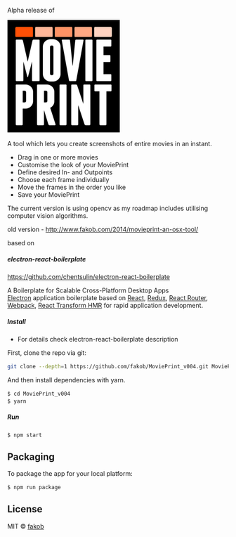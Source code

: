 Alpha release of

![MoviePrint](resources/icon.png)

A tool which lets you create screenshots of entire movies in an instant.
<br/>

* Drag in one or more movies
* Customise the look of your MoviePrint
* Define desired In- and Outpoints
* Choose each frame individually
* Move the frames in the order you like
* Save your MoviePrint

The current version is using opencv as my roadmap includes utilising computer vision algorithms.

old version - http://www.fakob.com/2014/movieprint-an-osx-tool/

based on
##### electron-react-boilerplate
https://github.com/chentsulin/electron-react-boilerplate

A Boilerplate for Scalable Cross-Platform Desktop Apps
<br/>
[Electron](http://electron.atom.io/) application boilerplate based on [React](https://facebook.github.io/react/), [Redux](https://github.com/reactjs/redux), [React Router](https://github.com/reactjs/react-router), [Webpack](http://webpack.github.io/docs/), [React Transform HMR](https://github.com/gaearon/react-transform-hmr) for rapid application development.

##### Install

* For details check electron-react-boilerplate description

First, clone the repo via git:

```bash
git clone --depth=1 https://github.com/fakob/MoviePrint_v004.git MoviePrint_v004
```

And then install dependencies with yarn.

```bash
$ cd MoviePrint_v004
$ yarn
```

##### Run

```bash
$ npm start
```

## Packaging

To package the app for your local platform:

```bash
$ npm run package
```

## License
MIT © [fakob](https://github.com/fakob)
